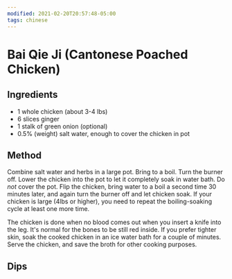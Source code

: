 ```yaml
---
modified: 2021-02-20T20:57:48-05:00
tags: chinese
---
```


# Bai Qie Ji (Cantonese Poached Chicken)

## Ingredients
* 1 whole chicken (about 3-4 lbs)
* 6 slices ginger
* 1 stalk of green onion (optional)
* 0.5% (weight) salt water, enough to cover the chicken in pot

## Method

Combine salt water and herbs in a large pot. Bring to a boil. Turn the burner off. Lower the chicken into the pot to let it completely soak in water bath. Do *not* cover the pot. Flip the chicken, bring water to a boil a second time 30 minutes later, and again turn the burner off and let chicken soak. If your chicken is large (4lbs or higher), you need to repeat the boiling-soaking cycle at least one more time.

The chicken is done when no blood comes out when you insert a knife into the leg. It's normal for the bones to be still red inside. If you prefer tighter skin, soak the cooked chicken in an ice water bath for a couple of minutes. Serve the chicken, and save the broth for other cooking purposes.

## Dips
